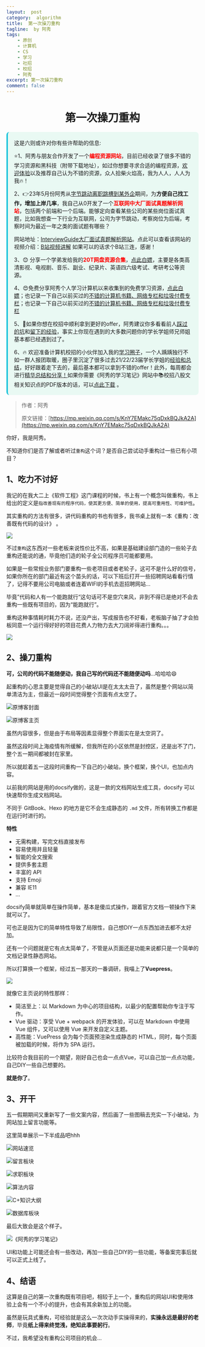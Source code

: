 ```yaml
---
layout:  post
category:  algorithm
title:  第一次操刀重构
tagline:  by 阿秀
tags:
    - 原创
    - 计算机
    - CS
    - 学习
    - 社招
    - 校招
    - 阿秀
excerpt: 第一次操刀重构
comment: false
---
```




<h1 align="center">第一次操刀重构</h1>

<div style="border-color: #24C6DC;
            background-color: #e9f9f3;         
            margin: 1rem 0;
        padding: .25rem 1rem;
        border-left-width: .3rem;
        border-left-style: solid;
        border-radius: .5rem;
        color: inherit;">
  <p>这是六则或许对你有些许帮助的信息:</p>
<p>⭐️1、阿秀与朋友合作开发了一个<span style="font-weight:bold;color:red">编程资源网站</span>，目前已经收录了很多不错的学习资源和黑科技（附带下载地址），如过你想要寻求合适的编程资源，<a href="https://tools.interviewguide.cn/home" style="text-decoration: underline" target="_blank">欢迎体验</a>以及推荐自己认为不错的资源，众人拾柴火焰高，我为人人，人人为我🔥！</p>  <p>2、👉23年5月份阿秀从<a style="text-decoration: underline" href="https://mp.weixin.qq.com/s?__biz=Mzk0ODU4MzEzMw==&mid=2247512170&idx=1&sn=c4a04a383d2dfdece676b75f17224e78" target="_blank">字节跳动离职跳槽到某外企</a>期间，为<span style="font-weight:bold">方便自己找工作，增加上岸几率</span>，我自己从0开发了一个<span style="font-weight:bold;color:red">互联网中大厂面试真题解析网站</span>，包括两个前端和一个后端。能够定向查看某些公司的某些岗位面试真题，比如我想查一下行业为互联网，公司为字节跳动，考察岗位为后端，考察时间为最近一年之类的面试题有哪些？
<div align="center">
</div>网站地址：<a style="text-decoration: underline" href="https://top.interviewguide.cn/" target="_blank">InterviewGuide大厂面试真题解析网站</a>。点此可以查看该网站的视频介绍：<a style="text-decoration: underline" href="https://www.bilibili.com/video/BV1f94y1C7BL" target="_blank">B站视频讲解</a>   如果可以的话求个B站三连，感谢！
  </p>3、😊
    分享一个学弟发给我的<span style="font-weight:bold;color:red">20T网盘资源合集</span>，<a style="text-decoration: underline" href="https://docs.qq.com/sheet/DY3VPVklVaFFMcUZ4?tab=9h5afr" target="_blank">点此白嫖</a>，主要是各类高清影视、电视剧、音乐、副业、纪录片、英语四六级考试、考研考公等资源。
  </p>
  <p>4、😍免费分享阿秀个人学习计算机以来收集到的免费学习资源，<a style="text-decoration: underline" href="/notes/07-resources/01-free/01-introduce.html" target="_blank">点此白嫖</a>；也记录一下自己以前买过的<a style="text-decoration: underline" href="/notes/07-resources/02-precious.html" target="_blank">不错的计算机书籍、网络专栏和垃圾付费专栏</a>；也记录一下自己以前买过的<a style="text-decoration: underline" href="/notes/07-resources/02-precious.html" target="_blank">不错的计算机书籍、网络专栏和垃圾付费专栏</a>
  </p>
  <p>5、🚀如果你想在校招中顺利拿到更好的offer，阿秀建议你多看看前人<a style="text-decoration: underline" href="https://www.yuque.com/tuobaaxiu/httmmc/npg1k81zeq4wfpyz" target="_blank">踩过的坑</a>和<a style="text-decoration: underline"  target="_blank" href="https://www.yuque.com/tuobaaxiu/httmmc/gge9ppd0mbu2d3dp">留下的经验</a>，事实上你现在遇到的大多数问题你的学长学姐师兄师姐基本都已经遇到过了。
  </p>
  <p>6、🔥 欢迎准备计算机校招的小伙伴加入我的<a  style="text-decoration: underline" href="https://www.yuque.com/tuobaaxiu/httmmc/xg0otqvc17wfx4u9" target="_blank">学习圈子</a>，一个人踽踽独行不如一群人报团取暖，圈子里沉淀了很多过去21/22/23届学长学姐的<a  style="text-decoration: underline" href="https://www.yuque.com/tuobaaxiu/httmmc/gge9ppd0mbu2d3dp" target="_blank">经验和总结</a>，好好跟着走下去的，最后基本都可以拿到不错的offer！此外，每周都会进行<a  style="text-decoration: underline" href="https://www.yuque.com/tuobaaxiu/httmmc/npg1k81zeq4wfpyz" target="_blank">精华总结和分享！</a>如果你需要《阿秀的学习笔记》网站中📚︎校招八股文相关知识点的PDF版本的话，可以<a style="text-decoration: underline" href="https://www.yuque.com/tuobaaxiu/httmmc/qs0yn66apvkzw0ps" target="_blank">点此下载</a> 。</p>   </div>

> 作者：阿秀
>
> 原文链接：[https://mp.weixin.qq.com/s/KnY7EMakc75qDxkBQJkA2A](https://mp.weixin.qq.com/s/KnY7EMakc75qDxkBQJkA2A)



你好，我是阿秀。

不知道你们是否了解或者听过`重构`这个词？是否自己尝试动手重构过一些已有小项目？

## 1、吃力不讨好

我记的在我大二上《软件工程》这门课程的时候，书上有一个概念叫做重构，书上给出的定义是`指改善现有的程序代码，使其更方便、简单的使用，提高可重用性、可维护性`。

其实重构的方法有很多，讲代码重构的书也有很多，我书桌上就有一本《重构：改善既有代码的设计》 。

![](http://oss.interviewguide.cn/img/202205061409656.png)

 不过`重构`这东西对一些老板来说性价比不高，如果是基础建设部门造的一些轮子去重构还能说的通，毕竟他们造的轮子全公司程序员可能都要用。

如果是一些常规业务部门要重构一些老项目或者老轮子，这可不是什么好的信号，如果你所在的部门最近有这个苗头的话，可以下班后打开一些招聘网站看看行情了，记得不要用公司电脑或者连着WIFI的手机去逛招聘网站...

毕竟”代码和人有一个能跑就行“这句话可不是空穴来风，非到不得已是绝对不会去重构一些既有项目的，因为“能跑就行”。

重构这种事情耗时耗力不说，还没产出，写成报告也不好看，老板脑子抽了才会拍板同意一个运行得好好的项目花费人力物力去大刀阔斧得进行重构。。。

![](http://oss.interviewguide.cn/img/202205061524756.png)

## 2、操刀重构

**可，公司的代码不能随便动，我自己写的代码还不能随便动吗**...哈哈哈😄

起重构的心思主要是觉得自己的小破站UI是在太太太丑了，虽然是整个网站以简单清洁为主，但最近一段时间觉得整个页面有点太空了。

![原博客封面](http://oss.interviewguide.cn/img/202205061432309.png)



![原博客主页](http://oss.interviewguide.cn/img/202205061432003.png)



虽然内容很多，但是由于布局等因素显得整个界面实在是太空洞了。

虽然这段时间上海疫情有所缓解，但我所在的小区依然是封控区，还是出不了门，整个五一期间都被封在家里。

所以就趁着五一这段时间重构一下自己的小破站，换个框架，换个UI，也加点内容。

以前我的网站是用的docsify做的，这是一款的文档网站生成工具，docsify 可以快速帮你生成文档网站。

不同于 GitBook、Hexo 的地方是它不会生成静态的 `.md` 文件，所有转换工作都是在运行时进行的。

**特性**

- 无需构建，写完文档直接发布
- 容易使用并且轻量
- 智能的全文搜索
- 提供多套主题
- 丰富的 API
- 支持 Emoji
- 兼容 IE11
- ...

docsify简单就简单在操作简单，基本是傻瓜式操作，跟着官方文档一顿操作下来就可以了。

可也正是因为它的简单特性导致了局限性，自己想DIY一点东西加进去都不太好加。

还有一个问题就是它有点太简单了，不管是从页面还是功能来说都只是一个简单的文档记录性静态网站。

所以打算换一个框架，经过五一那天的一番调研，我喵上了**Vuepress**。

![](http://oss.interviewguide.cn/img/202205061445393.png)

就像它主页说的特性那样：

- 简洁至上：以 Markdown 为中心的项目结构，以最少的配置帮助你专注于写作。
- Vue 驱动：享受 Vue + webpack 的开发体验，可以在 Markdown 中使用 Vue 组件，又可以使用 Vue 来开发自定义主题。
- 高性能：VuePress 会为每个页面预渲染生成静态的 HTML，同时，每个页面被加载的时候，将作为 SPA 运行。

比较符合我目前的一个期望，刚好自己也会一点点Vue，可以自己加一点点功能，自己DIY一些自己想要的。

**就是你了**。

## 3、开干

五一假期期间又重新写了一些文案内容，然后画了一些图稿去充实一下小破站，为网站加上留言功能等。

这里简单展示一下半成品吧hhh

![网站速览](http://oss.interviewguide.cn/img/202205061454550.png)



![留言板块](http://oss.interviewguide.cn/img/202205061506097.png)

![求职板块](http://oss.interviewguide.cn/img/202205061524764.png)



![算法内容](http://oss.interviewguide.cn/img/202205061456670.png)



![C+知识大纲](http://oss.interviewguide.cn/img/202205061455719.png)



![数据库板块](http://oss.interviewguide.cn/img/202205061457681.png)

最后大致会是这个样子。

![《阿秀的学习笔记》](http://oss.interviewguide.cn/img/202205061500905.png)

UI和功能上可能还会有一些改动，再加一些自己DIY的一些功能，等备案完事后就可以正式上线了。

## 4、结语

这算是自己的第一次重构既有项目吧，相较于上一个，重构后的网站UI和使用体验上会有一个不小的提升，也会有其余新加上的功能。

虽然是玩具式重构，可经验就是这么一次次动手实操得来的，**实操永远是最好的老师**，毕竟**纸上得来终觉浅，绝知此事要躬行**。

不过，我希望没有重构公司项目的机会...


